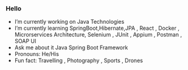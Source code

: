 ### Hello

-  I’m currently working on Java Technologies
-  I’m currently learning SpringBoot,Hibernate,JPA , React , Docker , Microrservices Architecture, Selenium , JUnit , Appium , Postman , SOAP UI
-  Ask me about it Java Spring Boot Framework
-  Pronouns: He/His
-  Fun fact: Travelling , Photography , Sports , Drones 

